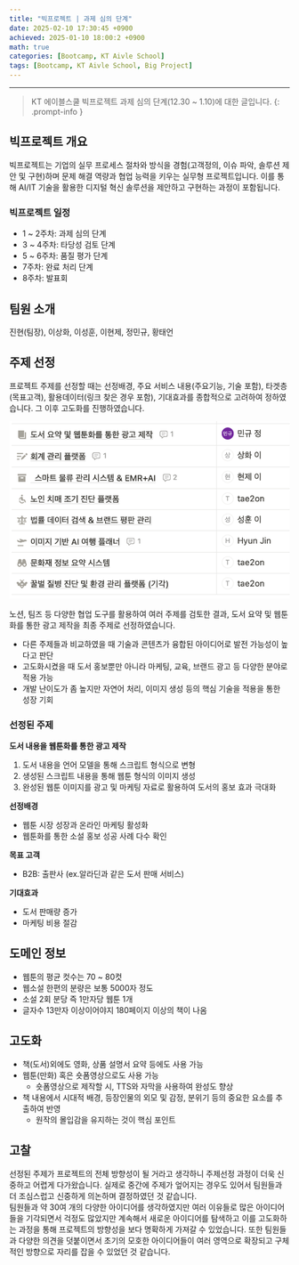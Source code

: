 ```yaml
--- 
title: "빅프로젝트 | 과제 심의 단계" 
date: 2025-02-10 17:30:45 +0900
achieved: 2025-01-10 18:00:2 +0900
math: true
categories: [Bootcamp, KT Aivle School]
tags: [Bootcamp, KT Aivle School, Big Project]
---
```

---------- 	
> KT 에이블스쿨 빅프로젝트 과제 심의 단계(12.30 ~ 1.10)에 대한 글입니다. 
{: .prompt-info } 

## **빅프로젝트 개요**
빅프로젝트는 기업의 실무 프로세스 절차와 방식을 경험(고객정의, 이슈 파악, 솔루션 제안 및 구현)하며 문제 해결 역량과 협업 능력을 키우는 실무형 프로젝트입니다. 이를 통해 AI/IT 기술을 활용한 디지털 혁신 솔루션을 제안하고 구현하는 과정이 포함됩니다. 

### **빅프로젝트 일정**

- 1 ~ 2주차: 과제 심의 단계
- 3 ~ 4주차: 타당성 검토 단계 
- 5 ~ 6주차: 품질 평가 단계
- 7주차: 완료 처리 단계 
- 8주차: 발표회 

## **팀원 소개**
진현(팀장), 이상화, 이성훈, 이현제, 정민규, 황태언

## **주제 선정**
프로젝트 주제를 선정할 때는 선정배경, 주요 서비스 내용(주요기능, 기술 포함), 타겟층(목표고객), 활용데이터(링크 찾은 경우 포함), 기대효과를 종합적으로 고려하여 정하였습니다. 그 이후 고도화를 진행하였습니다. 

![주제 선정](https://raw.githubusercontent.com/tae2on/tae2on.github.io/3f29cfc2ef62db6a17521a72a12ebfb2130fae28/assets/img/%EC%A3%BC%EC%A0%9C%20%EC%84%A0%EC%A0%95.png)

노션, 팀즈 등 다양한 협업 도구를 활용하여 여러 주제를 검토한 결과, 도서 요약 및 웹툰화를 통한 광고 제작을 최종 주제로 선정하였습니다.

- 다른 주제들과 비교하였을 때 기술과 콘텐츠가 융합된 아이디어로 발전 가능성이 높다고 판단
- 고도화시켰을 때 도서 홍보뿐만 아니라 마케팅, 교육, 브랜드 광고 등 다양한 분야로 적용 가능
- 개발 난이도가 좀 높지만 자연어 처리, 이미지 생성 등의 핵심 기술을 적용을 통한 성장 기회 

### **선정된 주제**

**도서 내용을 웹툰화를 통한 광고 제작**

1. 도서 내용을 언어 모델을 통해 스크립트 형식으로 변형
2. 생성된 스크립트 내용을 통해 웹툰 형식의 이미지 생성
3. 완성된 웹툰 이미지를 광고 및 마케팅 자료로 활용하여 도서의 홍보 효과 극대화

**선정배경**
- 웹툰 시장 성장과 온라인 마케팅 활성화
- 웹툰화를 통한 소설 홍보 성공 사례 다수 확인

**목표 고객**

- B2B: 출판사 (ex.알라딘과 같은 도서 판매 서비스)

**기대효과**

- 도서 판매량 증가
- 마케팅 비용 절감 

## **도메인 정보**

- 웹툰의 평균 컷수는 70 ~ 80컷
- 웹소설 한편의 분량은 보통 5000자 정도
- 소설 2회 분당 즉 1만자당 웹툰 1개
- 글자수 13만자 이상이어야지 180페이지 이상의 책이 나옴

## **고도화**

- 책(도서)외에도 영화, 상품 설명서 요약 등에도 사용 가능 
- 웹툰(만화) 혹은 숏폼영상으로도 사용 가능 
    - 숏폼영상으로 제작할 시, TTS와 자막을 사용하여 완성도 향상 
- 책 내용에서 시대적 배경, 등장인물의 외모 및 감정, 분위기 등의 중요한 요소를 추출하여 반영
    - 원작의 몰입감을 유지하는 것이 핵심 포인트 

## **고찰** 
선정된 주제가 프로젝트의 전체 방향성이 될 거라고 생각하니 주제선정 과정이 더욱 신중하고 어렵게 다가왔습니다. 실제로 중간에 주제가 엎어지는 경우도 있어서 팀원들과 더 조심스럽고 신중하게 의논하며 결정하였던 것 같습니다. <br>
팀원들과 약 30여 개의 다양한 아이디어를 생각하였지만 여러 이유들로 많은 아이디어들을 기각되면서 걱정도 많았지만 계속해서 새로운 아이디어를 탐색하고 이를 고도화하는 과정을 통해 프로젝트의 방향성을 보다 명확하게 가져갈 수 있었습니다. 또한 팀원들과 다양한 의견을 덧붙이면서 초기의 모호한 아이디어들이 여러 영역으로 확장되고 구체적인 방향으로 자리를 잡을 수 있었던 것 같습니다. 
